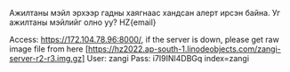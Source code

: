 Ажилтаны мэйл эрхээр гадны хаягнаас хандсан алерт ирсэн байна. Уг ажилтаны мэйлийг олно уу? HZ{email}

Access: https://172.104.78.96:8000/, if the server is down, please get raw image file from here [https://hz2022.ap-south-1.linodeobjects.com/zangi-server-r2-r3.img.gz]
User: zangi
Pass: i7I9INl4DBGq
index=zangi

